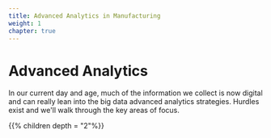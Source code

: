 ```yaml
---
title: Advanced Analytics in Manufacturing
weight: 1
chapter: true
---
```


# Advanced Analytics

In our current day and age, much of the information we collect is now digital and can really lean into the big data advanced analytics strategies.  Hurdles exist and we'll walk through the key areas of focus.

{{% children depth = "2"%}}
